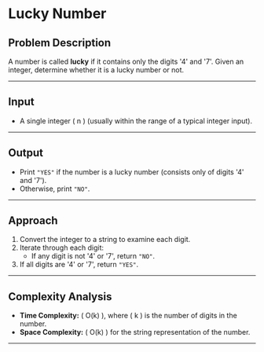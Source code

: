 # Lucky Number

## Problem Description

A number is called **lucky** if it contains only the digits '4' and '7'. Given an integer, determine whether it is a lucky number or not.

---

## Input

- A single integer \( n \) (usually within the range of a typical integer input).

---

## Output

- Print `"YES"` if the number is a lucky number (consists only of digits '4' and '7').
- Otherwise, print `"NO"`.

---

## Approach

1. Convert the integer to a string to examine each digit.
2. Iterate through each digit:
   - If any digit is not '4' or '7', return `"NO"`.
3. If all digits are '4' or '7', return `"YES"`.

---

## Complexity Analysis

- **Time Complexity:** \( O(k) \), where \( k \) is the number of digits in the number.
- **Space Complexity:** \( O(k) \) for the string representation of the number.

---
